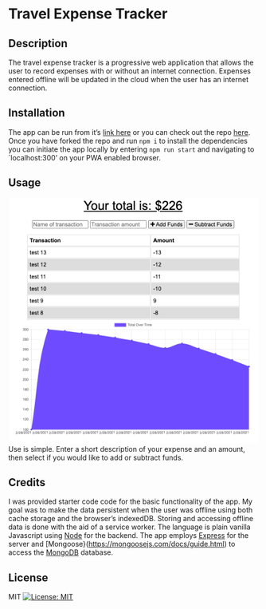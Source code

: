 Travel Expense Tracker
==================

## Description 
The travel expense tracker is a  progressive web application that allows the user to record expenses with or without an internet connection. Expenses entered offline will be updated in the cloud when the user has an internet connection.

## Installation
The app can be run from it’s [link here](herokulink) or you can check out the repo [here](https://github.com/hkfernandez/travel-budget). Once you have forked the repo and run `npm i` to install the dependencies you can initiate the app locally by entering `npm run start` and navigating to `localhost:300’ on your PWA enabled browser. 

## Usage 
![Application Image](./public/assets/images/budget-tracker.png)
Use is simple. Enter a short description of your expense and an amount, then select if you would like to add or subtract funds. 

## Credits
I was provided starter code code for the basic functionality of the app. My goal was to make the data persistent when the user was offline using both cache storage and the browser’s indexedDB. Storing and accessing offline data is done with the aid of a service worker. The language is plain vanilla Javascript using [Node](https://nodejs.org/en/) for the backend. The app employs [Express](https://expressjs.com/) for the server and [Mongoose}(https://mongoosejs.com/docs/guide.html) to access the [MongoDB](https://www.mongodb.com/) database. 

## License
MIT
[![License: MIT](https://img.shields.io/badge/License-MIT-yellow.svg)](https://opensource.org/licenses/MIT)

